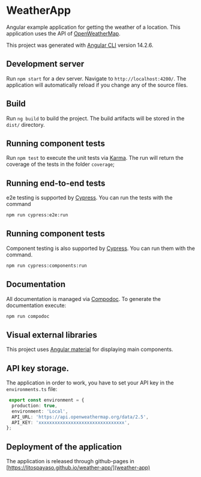 # WeatherApp

Angular example application for getting the weather of a location. This application uses the API of [OpenWeatherMap](https://openweathermap.org/).

This project was generated with [Angular CLI](https://github.com/angular/angular-cli) version 14.2.6.

## Development server

Run `npm start` for a dev server. Navigate to `http://localhost:4200/`. The application will automatically reload if you change any of the source files.

## Build

Run `ng build` to build the project. The build artifacts will be stored in the `dist/` directory.

## Running component tests

Run `npm test` to execute the unit tests via [Karma](https://karma-runner.github.io).
The run will return the coverage of the tests in the folder `coverage`;

## Running end-to-end tests

e2e testing is supported by [Cypress](https://www.cypress.io/). You can run the tests with the command

```bash
npm run cypress:e2e:run
```
## Running component tests

Component testing is also supported by [Cypress](https://www.cypress.io/). You can run them with the command.
```bash
npm run cypress:components:run
```

## Documentation

All documentation is managed via [Compodoc](https://karma-runner.github.io). To generate the documentation execute:
```bash
npm run compodoc
```

## Visual external libraries

This project uses [Angular material](https://material.angular.io/) for displaying main components.

## API key storage.

The application in order to work, you have to set your API key in the `environments.ts` file:

```typescript
 export const environment = {
  production: true,
  environment: 'Local',
  API_URL: 'https://api.openweathermap.org/data/2.5',
  API_KEY: 'xxxxxxxxxxxxxxxxxxxxxxxxxxxxxxxx',
};
```

## Deployment of the application

The application is released through github-pages in [https://litospayaso.github.io/weather-app/](weather-app)